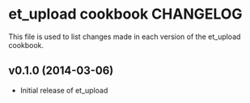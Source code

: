 # et_upload cookbook CHANGELOG
This file is used to list changes made in each version of the et_upload cookbook.

## v0.1.0 (2014-03-06)
- Initial release of et_upload
